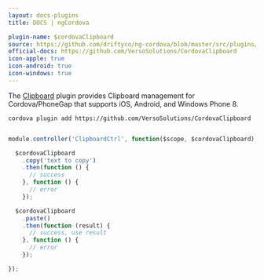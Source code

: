 ```yaml
---
layout: docs-plugins
title: DOCS | ngCordova

plugin-name: $cordovaClipboard
source: https://github.com/driftyco/ng-cordova/blob/master/src/plugins/clipboard.js
official-docs: https://github.com/VersoSolutions/CordovaClipboard
icon-apple: true
icon-android: true
icon-windows: true
---
```


The [Clipboard](https://github.com/VersoSolutions/CordovaClipboard) plugin provides Clipboard management for Cordova/PhoneGap that supports iOS, Android, and Windows Phone 8.


```
cordova plugin add https://github.com/VersoSolutions/CordovaClipboard
```


```javascript

module.controller('ClipboardCtrl', function($scope, $cordovaClipboard) {

  $cordovaClipboard
    .copy('text to copy')
    .then(function () {
      // success
    }, function () {
      // error
    });

  $cordovaClipboard
    .paste()
    .then(function (result) {
      // success, use result
    }, function () {
      // error
    });

});

```
